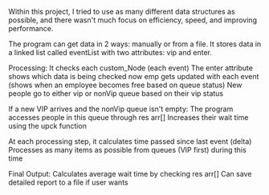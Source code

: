 Within this project, I tried to use as many different data structures as possible, 
and there wasn't much focus on efficiency, speed, and improving performance.

The program can get data in 2 ways: manually or from a file.
It stores data in a linked list called eventList with two attributes: vip and enter.

Processing:
It checks each custom_Node (each event)
The enter attribute shows which data is being checked now
emp gets updated with each event (shows when an employee becomes free based on queue status)
New people go to either vip or nonVip queue based on their vip status

If a new VIP arrives and the nonVip queue isn't empty:
      The program accesses people in this queue through res arr[]
      Increases their wait time using the upck function
      
At each processing step, it calculates time passed since last event (delta)
Processes as many items as possible from queues (VIP first) during this time

Final Output:
    Calculates average wait time by checking res arr[]
    Can save detailed report to a file if user wants


